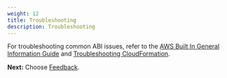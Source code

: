 ```yaml
---
weight: 12
title: Troubleshooting
description: Troubleshooting
---
```


For troubleshooting common ABI issues, refer to the [AWS Built In General Information Guide](http://link-to-reference-architecture) and [Troubleshooting CloudFormation](https://docs.aws.amazon.com/AWSCloudFormation/latest/UserGuide/troubleshooting.html).



**Next:** Choose [Feedback](/feedback/index.html).